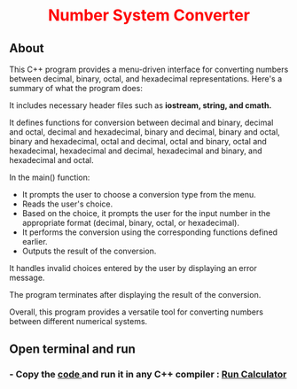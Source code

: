 <h1 align="center"><font color="#ff0000">Number System Converter</font></h1>
<h2 align="left">About</h2>
<p>
This C++ program provides a menu-driven interface for converting numbers between decimal, binary, octal, and hexadecimal representations. Here's a summary of what the program does:<br>

It includes necessary header files such as **iostream, string, and cmath.** <br>

It defines functions for conversion between decimal and binary, decimal and octal, decimal and hexadecimal, binary and decimal, binary and octal, binary and hexadecimal, octal and decimal, octal and binary, octal and hexadecimal, hexadecimal and decimal, hexadecimal and binary, and hexadecimal and octal.<br>

In the main() function:<br>

- It prompts the user to choose a conversion type from the menu.<br>
- Reads the user's choice.<br>
- Based on the choice, it prompts the user for the input number in the appropriate format (decimal, binary, octal, or hexadecimal).<br>
- It performs the conversion using the corresponding functions defined earlier.<br>
- Outputs the result of the conversion.<br>

It handles invalid choices entered by the user by displaying an error message.

The program terminates after displaying the result of the conversion.<br>

Overall, this program provides a versatile tool for converting numbers between different numerical systems.<br>
</p>

<h2 align="left">Open terminal and run</h2>
<h3>
- Copy the <a href="https://github.com/asrafulmolla/Number_System_Converter/blob/main/Number_System_Converter.cpp"> code </a> and run it in any C++ compiler : <a href="https://www.programiz.com/cpp-programming/online-compiler/">Run Calculator</a>
</h3>
